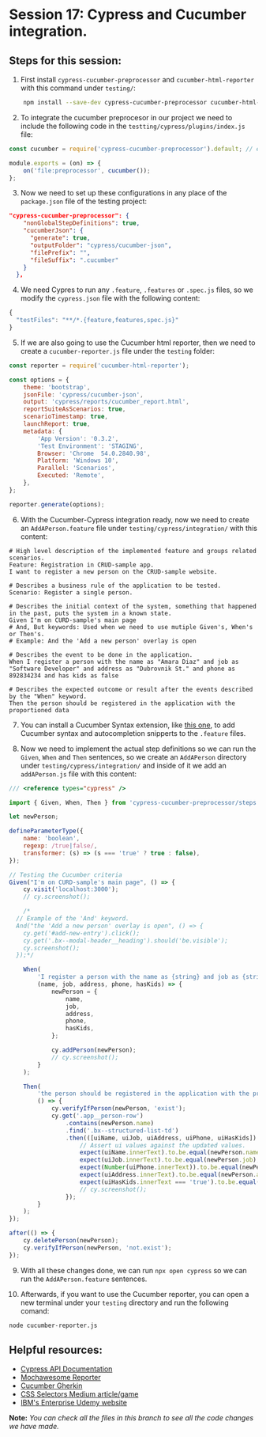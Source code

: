 # Session 17: Cypress and Cucumber integration.

## Steps for this session:

1. First install `cypress-cucumber-preprocessor` and `cucumber-html-reporter` with this command under `testing/`:

```bash
	npm install --save-dev cypress-cucumber-preprocessor cucumber-html-reporter
```

2. To integrate the cucumber preprocesor in our project we need to include the following code in the `testting/cypress/plugins/index.js` file:

```js
const cucumber = require('cypress-cucumber-preprocessor').default; // eslint-disable-line

module.exports = (on) => {
	on('file:preprocessor', cucumber());
};
```

3. Now we need to set up these configurations in any place of the `package.json` file of the testing project:

```json
"cypress-cucumber-preprocessor": {
    "nonGlobalStepDefinitions": true,
    "cucumberJson": {
      "generate": true,
      "outputFolder": "cypress/cucumber-json",
      "filePrefix": "",
      "fileSuffix": ".cucumber"
    }
  },
```

4. We need Cypres to run any `.feature`, `.features` or `.spec.js` files, so we modify the `cypress.json` file with the following content:

```js
{
  "testFiles": "**/*.{feature,features,spec.js}"
}
```

5. If we are also going to use the Cucumber html reporter, then we need to create a `cucumber-reporter.js` file under the `testing` folder:

```js
const reporter = require('cucumber-html-reporter');

const options = {
	theme: 'bootstrap',
	jsonFile: 'cypress/cucumber-json',
	output: 'cypress/reports/cucumber_report.html',
	reportSuiteAsScenarios: true,
	scenarioTimestamp: true,
	launchReport: true,
	metadata: {
		'App Version': '0.3.2',
		'Test Environment': 'STAGING',
		Browser: 'Chrome  54.0.2840.98',
		Platform: 'Windows 10',
		Parallel: 'Scenarios',
		Executed: 'Remote',
	},
};

reporter.generate(options);
```

6. With the Cucumber-Cypress integration ready, now we need to create an `AddAPerson.feature` file under `testing/cypress/integration/` with this content:

```
# High level description of the implemented feature and groups related scenarios.
Feature: Registration in CRUD-sample app.
I want to register a new person on the CRUD-sample website.

# Describes a business rule of the application to be tested.
Scenario: Register a single person.

# Describes the initial context of the system, something that happened in the past, puts the system in a known state.
Given I'm on CURD-sample's main page
# And, But keywords: Used when we need to use mutiple Given's, When's or Then's.
# Example: And the 'Add a new person' overlay is open

# Describes the event to be done in the application.
When I register a person with the name as "Amara Diaz" and job as "Software Developer" and address as "Dubrovnik St." and phone as 892834234 and has kids as false

# Describes the expected outcome or result after the events described by the "When" keyword.
Then the person should be registered in the application with the proportioned data
```

7. You can install a Cucumber Syntax extension, like [this one](https://marketplace.visualstudio.com/items?itemName=stevejpurves.cucumber), to add Cucumber syntax and autocompletion snipperts to the `.feature` files.

8. Now we need to implement the actual step definitions so we can run the `Given`, `When` and `Then` sentences, so we create an `AddAPerson` directory under `testing/cypress/integration/` and inside of it we add an `addAPerson.js` file with this content:

```js
/// <reference types="cypress" />

import { Given, When, Then } from 'cypress-cucumber-preprocessor/steps';

let newPerson;

defineParameterType({
	name: 'boolean',
	regexp: /true|false/,
	transformer: (s) => (s === 'true' ? true : false),
});

// Testing the Cucumber criteria
Given("I'm on CURD-sample's main page", () => {
	cy.visit('localhost:3000');
	// cy.screenshot();

	/*
  // Example of the 'And' keyword.
  And("the 'Add a new person' overlay is open", () => {
    cy.get('#add-new-entry').click();
    cy.get('.bx--modal-header__heading').should('be.visible');
    cy.screenshot();
  });*/

	When(
		'I register a person with the name as {string} and job as {string} and address as {string} and phone as {int} and has kids as {boolean}',
		(name, job, address, phone, hasKids) => {
			newPerson = {
				name,
				job,
				address,
				phone,
				hasKids,
			};

			cy.addPerson(newPerson);
			// cy.screenshot();
		}
	);

	Then(
		'the person should be registered in the application with the proportioned data',
		() => {
			cy.verifyIfPerson(newPerson, 'exist');
			cy.get('.app__person-row')
				.contains(newPerson.name)
				.find('.bx--structured-list-td')
				.then(([uiName, uiJob, uiAddress, uiPhone, uiHasKids]) => {
					// Assert ui values against the updated values.
					expect(uiName.innerText).to.be.equal(newPerson.name);
					expect(uiJob.innerText).to.be.equal(newPerson.job);
					expect(Number(uiPhone.innerText)).to.be.equal(newPerson.phone);
					expect(uiAddress.innerText).to.be.equal(newPerson.address);
					expect(uiHasKids.innerText === 'true').to.be.equal(newPerson.hasKids);
					// cy.screenshot();
				});
		}
	);
});

after(() => {
	cy.deletePerson(newPerson);
	cy.verifyIfPerson(newPerson, 'not.exist');
});
```

9. With all these changes done, we can run `npx open cypress` so we can run the `AddAPerson.feature` sentences.

10. Afterwards, if you want to use the Cucumber reporter, you can open a new terminal under your `testing` directory and run the following comand:

```bash
node cucumber-reporter.js
```

## Helpful resources:

* [Cypress API Documentation](https://docs.cypress.io/api/table-of-contents)
* [Mochawesome Reporter](https://github.com/adamgruber/mochawesome)
* [Cucumber Gherkin](https://cucumber.io/docs/gherkin/reference/)
* [CSS Selectors Medium article/game](https://medium.com/design-code-repository/css-selectors-cheatsheet-details-9593bc204e3f)
* [IBM's Enterprise Udemy website](https://ibm-learning.udemy.com/organization/home/)

**Note:** _You can check all the files in this branch to see all the code changes we have made._
